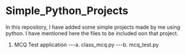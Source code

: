 # Simple_Python_Projects

In this repository, I have added some simple projects made by me using python. I have mentioned here the files to be included oon that project.
1. MCQ Test application
---a. class_mcq.py
---b. mcq_test.py
   
   
